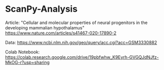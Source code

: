 # ScanPy-Analysis

Article: "Cellular and molecular properties of neural progenitors in the developing mammalian hypothalamus" https://www.nature.com/articles/s41467-020-17890-2

Data: https://www.ncbi.nlm.nih.gov/geo/query/acc.cgi?acc=GSM3330882

Colab Notebook: https://colab.research.google.com/drive/19pbfwhw_K9Eyrh-GVGQJdNJfz-MkOG-r?usp=sharing
